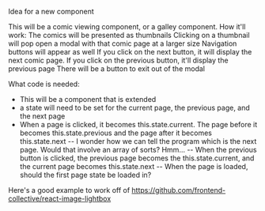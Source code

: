 Idea for a new component

This will be a comic viewing component, or a galley component.
How it'll work:
The comics will be presented as thumbnails
Clicking on a thumbnail will pop open a modal with that comic page at a larger size
Navigation buttons will appear as well
If you click on the next button, it will display the next comic page. If you click on the previous button, it'll display the previous page
There will be a button to exit out of the modal

What code is needed:

- This will be a component that is extended
- a state will need to be set for the current page, the previous page, and the next page
- When a page is clicked, it becomes this.state.current. The page before it becomes this.state.previous and the page after it becomes this.state.next
-- I wonder how we can tell the program which is the next page. Would that involve an array of sorts? Hmm...
-- When the previous button is clicked, the previous page becomes the this.state.current, and the current page becomes this.state.next
-- When the page is loaded, should the first page state be loaded in? 

Here's a good example to work off of
https://github.com/frontend-collective/react-image-lightbox